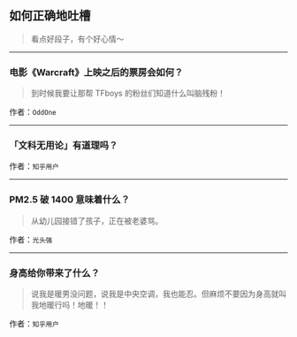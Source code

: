## 如何正确地吐槽

> 看点好段子，有个好心情～


 
---

### 电影《Warcraft》上映之后的票房会如何？

> 到时候我要让那帮 TFboys 的粉丝们知道什么叫脑残粉！


作者：`OddOne`

---

### 「文科无用论」有道理吗？

> 


作者：`知乎用户`

---

### PM2.5 破 1400 意味着什么？

> 从幼儿园接错了孩子，正在被老婆骂。


作者：`光头强`

---

### 身高给你带来了什么？

> 说我是暖男没问题，说我是中央空调，我也能忍。但麻烦不要因为身高就叫我地暖行吗！地暖！！


作者：`知乎用户`